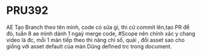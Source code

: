 # PRU392
AE Tạo Branch theo tên mình, code có sửa gì, thì cứ commit lên,tạo PR để đó, tuần 8 ae mình dành 1 ngaỳ merge code,
#Scope nên chính xác y chang video là đc, mỗi 1 màn tiếp theo thì nâng chỉ số, quái , đổi asset sao cho giống với asset default của màn Dũng defined trc trong document.
